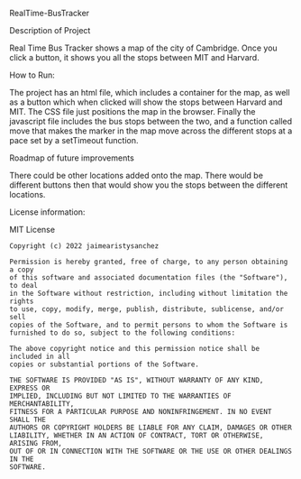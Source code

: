 RealTime-BusTracker

Description of Project

Real Time Bus Tracker shows a map of the city of Cambridge. Once you click a button, it shows you all the stops between MIT and Harvard. 

How to Run:

The project has an html file, which includes a container for the map, as well as a button which when clicked will show the stops between Harvard and MIT. The CSS file just positions the map in the browser. Finally the javascript file includes the bus stops between the two, and a function called move that makes the marker in the map move across the different stops at a pace set by a setTimeout function.  

Roadmap of future improvements

There could be other locations added onto the map. There would be different buttons then that would show you the stops between the different locations. 

License information:

MIT License
	
	Copyright (c) 2022 jaimearistysanchez
	
	Permission is hereby granted, free of charge, to any person obtaining a copy
	of this software and associated documentation files (the "Software"), to deal
	in the Software without restriction, including without limitation the rights
	to use, copy, modify, merge, publish, distribute, sublicense, and/or sell
	copies of the Software, and to permit persons to whom the Software is
	furnished to do so, subject to the following conditions:
	
	The above copyright notice and this permission notice shall be included in all
	copies or substantial portions of the Software.
	
	THE SOFTWARE IS PROVIDED "AS IS", WITHOUT WARRANTY OF ANY KIND, EXPRESS OR
	IMPLIED, INCLUDING BUT NOT LIMITED TO THE WARRANTIES OF MERCHANTABILITY,
	FITNESS FOR A PARTICULAR PURPOSE AND NONINFRINGEMENT. IN NO EVENT SHALL THE
	AUTHORS OR COPYRIGHT HOLDERS BE LIABLE FOR ANY CLAIM, DAMAGES OR OTHER
	LIABILITY, WHETHER IN AN ACTION OF CONTRACT, TORT OR OTHERWISE, ARISING FROM,
	OUT OF OR IN CONNECTION WITH THE SOFTWARE OR THE USE OR OTHER DEALINGS IN THE
	SOFTWARE.

